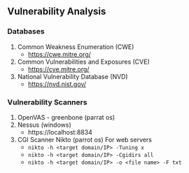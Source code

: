 ## Vulnerability Analysis

### Databases
1. Common Weakness Enumeration (CWE)
    - https://cwe.mitre.org/
2. Common Vulnerabilities and Exposures (CVE)
    - https://cve.mitre.org/
3. National Vulnerability Database (NVD)
    - https://nvd.nist.gov/

### Vulnerability Scanners
1. OpenVAS - greenbone (parrat os)
2. Nessus (windows)
   - https://localhost:8834
3. CGI Scanner Nikto (parrot os) For web servers
   - `nikto -h <target domain/IP> -Tuning x`
   - `nikto -h <target domain/IP> -Cgidirs all`
   - `nikto -h <target domain/IP> -o <file name> -F txt`